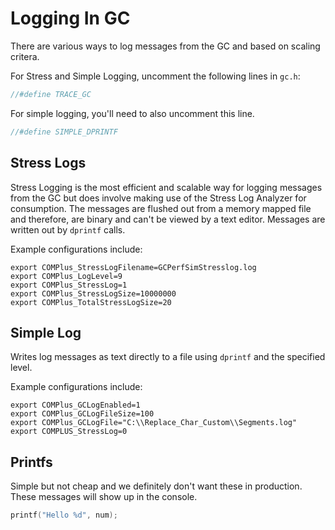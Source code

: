 # Logging In GC

There are various ways to log messages from the GC and based on scaling critera.

For Stress and Simple Logging, uncomment the following lines in `gc.h`:

```c
//#define TRACE_GC
```

For simple logging, you'll need to also uncomment this line.

```c
//#define SIMPLE_DPRINTF
```

## Stress Logs

Stress Logging is the most efficient and scalable way for logging messages from the GC but does involve making use of the Stress Log Analyzer for consumption. The messages are flushed out from a memory mapped file and therefore, are binary and can't be viewed by a text editor. Messages are written out by ``dprintf`` calls.

Example configurations include:

```
export COMPlus_StressLogFilename=GCPerfSimStresslog.log
export COMPlus_LogLevel=9
export COMPlus_StressLog=1
export COMPlus_StressLogSize=10000000
export COMPlus_TotalStressLogSize=20
```

## Simple Log

Writes log messages as text directly to a file using ``dprintf`` and the specified level. 

Example configurations include:

```
export COMPlus_GCLogEnabled=1
export COMPlus_GCLogFileSize=100
export COMPlus_GCLogFile="C:\\Replace_Char_Custom\\Segments.log" 
export COMPLUS_StressLog=0
```

## Printfs

Simple but not cheap and we definitely don't want these in production. These messages will show up in the console.

```c
printf("Hello %d", num);
```
